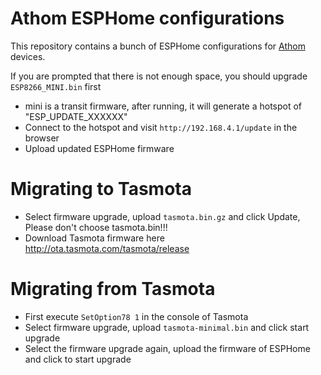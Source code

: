 # Athom ESPHome configurations

This repository contains a bunch of ESPHome configurations for [Athom](https://athom.tech) devices.

If you are prompted that there is not enough space, you should upgrade `ESP8266_MINI.bin` first

- mini is a transit firmware, after running, it will generate a hotspot of "ESP_UPDATE_XXXXXX"
- Connect to the hotspot and visit `http://192.168.4.1/update` in the browser
- Upload updated ESPHome firmware

# Migrating to Tasmota

- Select firmware upgrade, upload `tasmota.bin.gz` and click Update, Please don't choose tasmota.bin!!!
- Download Tasmota firmware here http://ota.tasmota.com/tasmota/release

# Migrating from Tasmota

- First execute `SetOption78 1` in the console of Tasmota
- Select firmware upgrade, upload `tasmota-minimal.bin` and click start upgrade
- Select the firmware upgrade again, upload the firmware of ESPHome and click to start upgrade
